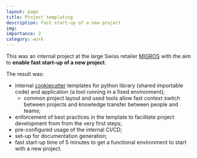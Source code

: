 ```yaml
---
layout: page
title: Project templating
description: Fast start-up of a new project
img:
importance: 2
category: work
---
```


This was an internal project at the large Swiss retailer [MIGROS](https://en.wikipedia.org/wiki/Migros)
with the aim to **enable fast start-up of a new project**.

The result was:

* internal [cookiecutter](https://github.com/cookiecutter/cookiecutter) templates for
  python library (shared importable code) and application (a tool running in a fixed environment);
  * common project layout and used tools allow fast context switch between projects
    and knowledge transfer between people and teams;
* enforcement of best practices in the template to facilitate project development from
  from the very first steps;
* pre-configured usage of the internal CI/CD;
* set-up for documentation generation;
* fast start-up time of 5 minutes to get a functional environment to start with a new project.